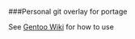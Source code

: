 ###Personal git overlay for portage

See [Gentoo Wiki](https://wiki.gentoo.org/wiki/Overlay/Local_overlay) for how to use
